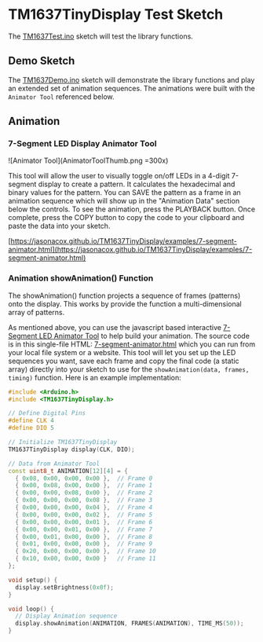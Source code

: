 # TM1637TinyDisplay Test Sketch

The [TM1637Test.ino](TM1637Test/TM1637Test.ino) sketch will test the library functions.

## Demo Sketch

The [TM1637Demo.ino](TM1637Demo/TM1637Demo.ino) sketch will demonstrate the library functions
and play an extended set of animation sequences.  The animations were built with the `Animator Tool` referenced below.

## Animation 

### 7-Segment LED Display Animator Tool

![Animator Tool](AnimatorToolThumb.png =300x)

This tool will allow the user to visually toggle on/off LEDs in a 4-digit
7-segment display to create a pattern.  It calculates the hexadecimal and binary
values for the pattern.  You can SAVE the pattern as a frame in an
animation sequence which will show up in the "Animation Data" section below 
the controls. To see the animation, press the PLAYBACK button. Once
complete, press the COPY button to copy the code to your clipboard and paste the data
into your sketch. 

[https://jasonacox.github.io/TM1637TinyDisplay/examples/7-segment-animator.html](https://jasonacox.github.io/TM1637TinyDisplay/examples/7-segment-animator.html)

### Animation showAnimation() Function

The showAnimation() function projects a sequence of frames (patterns) onto the display.  This works by provide the function a multi-dimensional array of patterns.  

As mentioned above, you can use the javascript based interactive [7-Segment LED Animator Tool](https://jasonacox.github.io/TM1637TinyDisplay/examples/7-segment-animator.html) to help build your animation. The source code is in this single-file HTML: [7-segment-animator.html](7-segment-animator.html) which you can run from your local file system or a website.  This tool will let you set up the LED sequences you want, save each frame and copy the final code (a static array) directly into your sketch to use for the `showAnimation(data, frames, timing)` function.  Here is an example implementation:

```cpp
#include <Arduino.h>
#include <TM1637TinyDisplay.h>

// Define Digital Pins
#define CLK 4
#define DIO 5

// Initialize TM1637TinyDisplay
TM1637TinyDisplay display(CLK, DIO);

// Data from Animator Tool
const uint8_t ANIMATION[12][4] = {
  { 0x08, 0x00, 0x00, 0x00 },  // Frame 0
  { 0x00, 0x08, 0x00, 0x00 },  // Frame 1
  { 0x00, 0x00, 0x08, 0x00 },  // Frame 2
  { 0x00, 0x00, 0x00, 0x08 },  // Frame 3
  { 0x00, 0x00, 0x00, 0x04 },  // Frame 4
  { 0x00, 0x00, 0x00, 0x02 },  // Frame 5
  { 0x00, 0x00, 0x00, 0x01 },  // Frame 6
  { 0x00, 0x00, 0x01, 0x00 },  // Frame 7
  { 0x00, 0x01, 0x00, 0x00 },  // Frame 8
  { 0x01, 0x00, 0x00, 0x00 },  // Frame 9
  { 0x20, 0x00, 0x00, 0x00 },  // Frame 10
  { 0x10, 0x00, 0x00, 0x00 }   // Frame 11
};

void setup() {
  display.setBrightness(0x0f);
}

void loop() {
  // Display Animation sequence
  display.showAnimation(ANIMATION, FRAMES(ANIMATION), TIME_MS(50));
}
```
